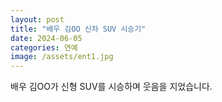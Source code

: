 ```yaml
---
layout: post
title: "배우 김OO 신차 SUV 시승기"
date: 2024-06-05
categories: 연예
image: /assets/ent1.jpg
---
```

배우 김OO가 신형 SUV를 시승하며 웃음을 지었습니다.
